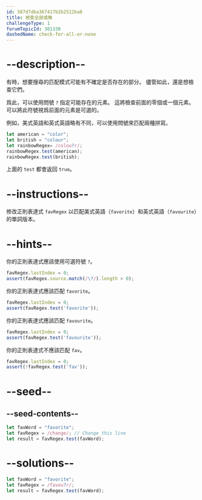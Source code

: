 ```yaml
---
id: 587d7dba367417b2b2512ba8
title: 檢查全部或無
challengeType: 1
forumTopicId: 301338
dashedName: check-for-all-or-none
---
```


# --description--

有時，想要搜尋的匹配模式可能有不確定是否存在的部分。 儘管如此，還是想檢查它們。

爲此，可以使用問號 `?` 指定可能存在的元素。 這將檢查前面的零個或一個元素。 可以將此符號視爲前面的元素是可選的。

例如，美式英語和英式英語略有不同，可以使用問號來匹配兩種拼寫。

```js
let american = "color";
let british = "colour";
let rainbowRegex= /colou?r/;
rainbowRegex.test(american);
rainbowRegex.test(british);
```

上面的 `test` 都會返回 `true`。

# --instructions--

修改正則表達式 `favRegex` 以匹配美式英語（`favorite`）和英式英語（`favourite`）的單詞版本。

# --hints--

你的正則表達式應該使用可選符號 `?`。

```js
favRegex.lastIndex = 0;
assert(favRegex.source.match(/\?/).length > 0);
```

你的正則表達式應該匹配 `favorite`。

```js
favRegex.lastIndex = 0;
assert(favRegex.test('favorite'));
```

你的正則表達式應該匹配 `favourite`。

```js
favRegex.lastIndex = 0;
assert(favRegex.test('favourite'));
```

你的正則表達式不應該匹配 `fav`。

```js
favRegex.lastIndex = 0;
assert(!favRegex.test('fav'));
```

# --seed--

## --seed-contents--

```js
let favWord = "favorite";
let favRegex = /change/; // Change this line
let result = favRegex.test(favWord);
```

# --solutions--

```js
let favWord = "favorite";
let favRegex = /favou?r/;
let result = favRegex.test(favWord);
```
